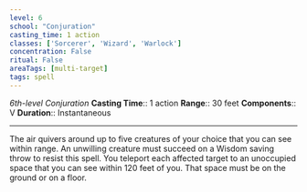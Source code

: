 ```yaml
---
level: 6
school: "Conjuration"
casting_time: 1 action
classes: ['Sorcerer', 'Wizard', 'Warlock']
concentration: False
ritual: False
areaTags: [multi-target]
tags: spell
---
```


_6th-level Conjuration_
**Casting Time**:: 1 action
**Range**:: 30 feet
**Components**:: V
**Duration**:: Instantaneous

---

The air quivers around up to five creatures of your choice that you can see within range. An unwilling creature must succeed on a Wisdom saving throw to resist this spell. You teleport each affected target to an unoccupied space that you can see within 120 feet of you. That space must be on the ground or on a floor.



